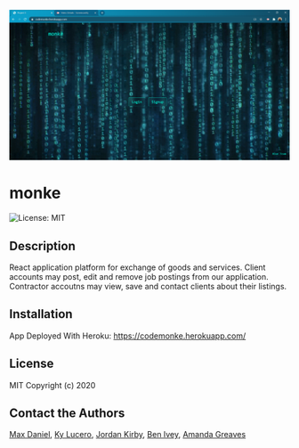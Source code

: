 ![CodeMonkeScreen](./client/public/codeMonkeScreen.png)

# monke
![License: MIT](https://img.shields.io/badge/License-MIT-blue.svg)

## Description
React application platform for exchange of goods and services. Client accounts may post, edit and remove job postings from our application. Contractor accoutns may view, save and contact clients about their listings.

## Installation
App Deployed With Heroku: https://codemonke.herokuapp.com/

## License
MIT
Copyright (c) 2020 

## Contact the Authors
[Max Daniel](https://github.com/), [Ky Lucero](https://github.com/), [Jordan Kirby](https://github.com/), [Ben Ivey](https://github.com/), [Amanda Greaves](https://github.com/)

